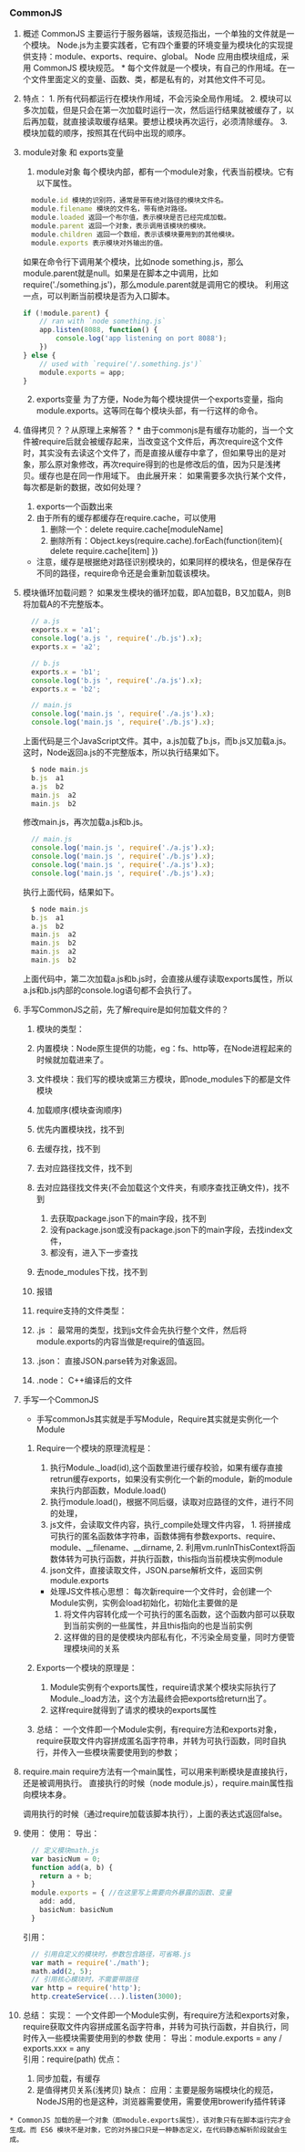 ### CommonJS
  1. 概述
    CommonJS 主要运行于服务器端，该规范指出，一个单独的文件就是一个模块。
    Node.js为主要实践者，它有四个重要的环境变量为模块化的实现提供支持：module、exports、require、global。
    Node 应用由模块组成，采用 CommonJS 模块规范。
    * 每个文件就是一个模块，有自己的作用域。在一个文件里面定义的变量、函数、类，都是私有的，对其他文件不可见。

  2. 特点：
    1. 所有代码都运行在模块作用域，不会污染全局作用域。
    2. 模块可以多次加载，但是只会在第一次加载时运行一次，然后运行结果就被缓存了，以后再加载，就直接读取缓存结果。要想让模块再次运行，必须清除缓存。
    3. 模块加载的顺序，按照其在代码中出现的顺序。

  3. module对象 和 exports变量
      1. module对象
        每个模块内部，都有一个module对象，代表当前模块。它有以下属性。
        ```ts
          module.id 模块的识别符，通常是带有绝对路径的模块文件名。
          module.filename 模块的文件名，带有绝对路径。
          module.loaded 返回一个布尔值，表示模块是否已经完成加载。
          module.parent 返回一个对象，表示调用该模块的模块。
          module.children 返回一个数组，表示该模块要用到的其他模块。
          module.exports 表示模块对外输出的值。
        ```
        如果在命令行下调用某个模块，比如node something.js，那么module.parent就是null。如果是在脚本之中调用，比如require('./something.js')，那么module.parent就是调用它的模块。
        利用这一点，可以判断当前模块是否为入口脚本。
        ```ts
        if (!module.parent) {
            // ran with `node something.js`
            app.listen(8088, function() {
                console.log('app listening on port 8088');
            })
        } else {
            // used with `require('/.something.js')`
            module.exports = app;
        } 
        ```
      2. exports变量
        为了方便，Node为每个模块提供一个exports变量，指向module.exports。这等同在每个模块头部，有一行这样的命令。
          <!-- var exports = module.exports; -->


  3. 值得拷贝？？从原理上来解答？
    * 由于commonjs是有缓存功能的，当一个文件被require后就会被缓存起来，当改变这个文件后，再次require这个文件时，其实没有去读这个文件了，而是直接从缓存中拿了，但如果导出的是对象，那么原对象修改，再次require得到的也是修改后的值，因为只是浅拷贝。缓存也是在同一作用域下。
    由此展开来：
      如果需要多次执行某个文件，每次都是新的数据，改如何处理？
      1. exports一个函数出来
      2. 由于所有的缓存都缓存在require.cache，可以使用
          1. 删除一个：delete require.cache[moduleName]
          2. 删除所有：Object.keys(require.cache).forEach(function(item){
            delete require.cache[item]
          })
        * 注意，缓存是根据绝对路径识别模块的，如果同样的模块名，但是保存在不同的路径，require命令还是会重新加载该模块。

  4. 模块循环加载问题？
      如果发生模块的循环加载，即A加载B，B又加载A，则B将加载A的不完整版本。
      ```ts
        // a.js
        exports.x = 'a1';
        console.log('a.js ', require('./b.js').x);
        exports.x = 'a2';

        // b.js
        exports.x = 'b1';
        console.log('b.js ', require('./a.js').x);
        exports.x = 'b2';

        // main.js
        console.log('main.js ', require('./a.js').x);
        console.log('main.js ', require('./b.js').x);
      ```
      上面代码是三个JavaScript文件。其中，a.js加载了b.js，而b.js又加载a.js。这时，Node返回a.js的不完整版本，所以执行结果如下。
      ```ts
        $ node main.js
        b.js  a1
        a.js  b2
        main.js  a2
        main.js  b2
      ```
      修改main.js，再次加载a.js和b.js。
      ```ts
        // main.js
        console.log('main.js ', require('./a.js').x);
        console.log('main.js ', require('./b.js').x);
        console.log('main.js ', require('./a.js').x);
        console.log('main.js ', require('./b.js').x);
      ```
      执行上面代码，结果如下。
      ```ts
        $ node main.js
        b.js  a1
        a.js  b2
        main.js  a2
        main.js  b2
        main.js  a2
        main.js  b2
      ```
      上面代码中，第二次加载a.js和b.js时，会直接从缓存读取exports属性，所以a.js和b.js内部的console.log语句都不会执行了。

  5. 手写CommonJS之前，先了解require是如何加载文件的？
      1. 模块的类型：
        1. 内置模块：Node原生提供的功能，eg：fs、http等，在Node进程起来的时候就加载进来了。
        2. 文件模块：我们写的模块或第三方模块，即node_modules下的都是文件模块
      
      2. 加载顺序(模块查询顺序)
        1. 优先内置模块找，找不到
        2. 去缓存找，找不到
        3. 去对应路径找文件，找不到
        4. 去对应路径找文件夹(不会加载这个文件夹，有顺序查找正确文件)，找不到
            1. 去获取package.json下的main字段，找不到
            2. 没有package.json或没有package.json下的main字段，去找index文件，
            3. 都没有，进入下一步查找
        5. 去node_modules下找，找不到
        6. 报错

      3. require支持的文件类型：
        1. .js ： 最常用的类型，找到js文件会先执行整个文件，然后将module.exports的内容当做是require的值返回。
        2. .json： 直接JSON.parse转为对象返回。
        3. .node： C++编译后的文件

  6. 手写一个CommonJS
      * 手写commonJs其实就是手写Module，Require其实就是实例化一个Module
      1. Require一个模块的原理流程是：
          1. 执行Module._load(id),这个函数里进行缓存校验，如果有缓存直接retrun缓存exports，如果没有实例化一个新的module，新的module来执行内部函数，Module.load()
          2. 执行module.load()，根据不同后缀，读取对应路径的文件，进行不同的处理，
            1. js文件，会读取文件内容，执行_compile处理文件内容，
              1. 将拼接成可执行的匿名函数体字符串，函数体拥有参数exports、require、module、__filename、__dirname,
              2. 利用vm.runInThisContext将函数体转为可执行函数，并执行函数，this指向当前模块实例module
            2. json文件，直接读取文件，JSON.parse解析文件，返回实例module.exports

          * 处理JS文件核心思想：
            每次新require一个文件时，会创建一个Module实例，实例会load初始化，初始化主要做的是
            1. 将文件内容转化成一个可执行的匿名函数，这个函数内部可以获取到当前实例的一些属性，并且this指向的也是当前实例
            2. 这样做的目的是使模块内部私有化，不污染全局变量，同时方便管理模块间的关系

      2. Exports一个模块的原理是：
          1. Module实例有个exports属性，require请求某个模块实际执行了Module._load方法，这个方法最终会把exports给return出了。
          2. 这样require就得到了请求的模块的exports属性

      3. 总结：
          一个文件即一个Module实例，有require方法和exports对象，require获取文件内容拼成匿名函字符串，并转为可执行函数，同时自执行，并传入一些模块需要使用到的参数；

  7. require.main
      require方法有一个main属性，可以用来判断模块是直接执行，还是被调用执行。
      直接执行的时候（node module.js），require.main属性指向模块本身。
        <!-- 
          require.main === module
          // true 
        -->
      调用执行的时候（通过require加载该脚本执行），上面的表达式返回false。
      <!-- http://javascript.ruanyifeng.com/nodejs/module.html#toc0 -->

  8. 使用：
    使用：
      导出：
      ```ts
        // 定义模块math.js
        var basicNum = 0;
        function add(a, b) {
          return a + b;
        }
        module.exports = { //在这里写上需要向外暴露的函数、变量
          add: add,
          basicNum: basicNum
        }
      ```

      引用：
      ```ts
        // 引用自定义的模块时，参数包含路径，可省略.js
        var math = require('./math');
        math.add(2, 5);
        // 引用核心模块时，不需要带路径
        var http = require('http');
        http.createService(...).listen(3000);
      ```


  9. 总结：
    实现：<!-- 具体看CommonJS文件夹 -->
      一个文件即一个Module实例，有require方法和exports对象，require获取文件内容拼成匿名函字符串，并转为可执行函数，并自执行，同时传入一些模块需要使用到的参数
    使用：
      导出：module.exports = any / exports.xxx = any  
      引用：require(path)
    优点：
      1. 同步加载，有缓存
      2. 是值得拷贝关系(浅拷贝)
    缺点：
    应用：主要是服务端模块化的规范，NodeJS用的也是这种，浏览器需要使用，需要使用browerify插件转译

    * CommonJS 加载的是一个对象（即module.exports属性），该对象只有在脚本运行完才会生成。而 ES6 模块不是对象，它的对外接口只是一种静态定义，在代码静态解析阶段就会生成。